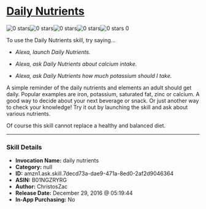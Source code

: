 # [Daily Nutrients](http://alexa.amazon.com/#skills/amzn1.ask.skill.7decd73a-dae9-471a-8ed0-2af2d9046364)
![0 stars](../../images/ic_star_border_black_18dp_1x.png)![0 stars](../../images/ic_star_border_black_18dp_1x.png)![0 stars](../../images/ic_star_border_black_18dp_1x.png)![0 stars](../../images/ic_star_border_black_18dp_1x.png)![0 stars](../../images/ic_star_border_black_18dp_1x.png) 0

To use the Daily Nutrients skill, try saying...

* *Alexa, launch Daily Nutrients.*

* *Alexa, ask Daily Nutrients about calcium intake.*

* *Alexa, ask Daily Nutrients how much potassium should I take.*

A simple reminder of the daily nutrients and elements an adult should get daily. Popular examples are iron, potassium, saturated fat, zinc or calcium. A good way to decide about your next beverage or snack. Or just another way to check your knowledge! Try it out by launching the skill and ask about various nutrients.

Of course this skill cannot replace a healthy and balanced diet.

***

### Skill Details

* **Invocation Name:** daily nutrients
* **Category:** null
* **ID:** amzn1.ask.skill.7decd73a-dae9-471a-8ed0-2af2d9046364
* **ASIN:** B01NGZRYRG
* **Author:** ChristosZac
* **Release Date:** December 29, 2016 @ 05:19:44
* **In-App Purchasing:** No
